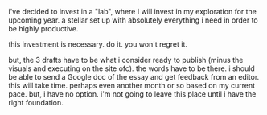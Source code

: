 i've decided to invest in a "lab", where I will invest in my exploration for the upcoming year. a stellar set up with absolutely everything i need in order to be highly productive.

this investment is necessary. do it. you won't regret it.

but, the 3 drafts have to be what i consider ready to publish (minus the visuals and executing on the site ofc). the words have to be there. i should be able to send a Google doc of the essay and get feedback from an editor. this will take time. perhaps even another month or so based on my current pace. but, i have no option. i'm not going to leave this place until i have the right foundation.